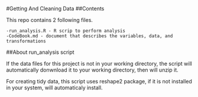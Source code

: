 #Getting And Cleaning Data
##Contents

This repo contains 2 following files.

    -run_analysis.R - R scrip to perform analysis
    -CodeBook.md - document that describes the variables, data, and transformations

##About run_analysis script

If the data files for this project is not in your working directory, the script will automatically donwnload it to your working directory, then will unzip it.

For creating tidy data, this script uses reshape2 package, if it is not installed in your system, will automaticaly install.